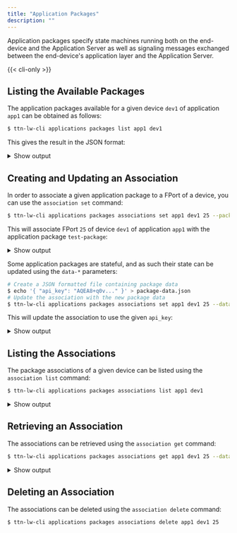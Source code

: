 ```yaml
---
title: "Application Packages"
description: ""
---
```


Application packages specify state machines running both on the end-device and the Application Server as well as signaling messages exchanged between the end-device's application layer and the Application Server.

<!--more-->

{{< cli-only >}}

## Listing the Available Packages

The application packages available for a given device `dev1` of application `app1` can be obtained as follows:

```bash
$ ttn-lw-cli applications packages list app1 dev1
```

This gives the result in the JSON format:

<details><summary>Show output</summary>
```json
{
  "packages": [
    {
      "name": "test-package",
      "default_f_port": 20
    }
  ]
}
```
</details>

## Creating and Updating an Association

In order to associate a given application package to a FPort of a device, you can use the `association set` command:

```bash
$ ttn-lw-cli applications packages associations set app1 dev1 25 --package-name test-package
```

This will associate FPort `25` of device `dev1` of application `app1` with the application package `test-package`:

<details><summary>Show output</summary>
```json
{
  "ids": {
    "end_device_ids": {
      "device_id": "dev1",
      "application_ids": {
        "application_id": "app1"
      }
    },
    "f_port": 25
  },
  "created_at": "2019-12-18T21:28:12.775879582Z",
  "updated_at": "2019-12-18T21:29:08.445380588Z",
  "package_name": "test-package"
}
```
</details>

Some application packages are stateful, and as such their state can be updated using the `data-*` parameters:

```bash
# Create a JSON formatted file containing package data
$ echo '{ "api_key": "AQEA8+q0v..." }' > package-data.json
# Update the association with the new package data
$ ttn-lw-cli applications packages associations set app1 dev1 25 --data-local-file package-data.json
```

This will update the association to use the given `api_key`:

<details><summary>Show output</summary>
```json
{
  "ids": {
    "end_device_ids": {
      "device_id": "dev1",
      "application_ids": {
        "application_id": "app1"
      }
    },
    "f_port": 25
  },
  "created_at": "2019-12-18T21:28:12.775879582Z",
  "updated_at": "2019-12-18T21:37:16.470742803Z",
  "package_name": "test-package",
  "data": {
      "api_key": "AQEA8+q0v..."
    }
}
```
</details>

## Listing the Associations

The package associations of a given device can be listed using the `association list` command:

```bash
$ ttn-lw-cli applications packages associations list app1 dev1
```

<details><summary>Show output</summary>
```json
{
  "associations": [
    {
      "ids": {
        "end_device_ids": {
          "device_id": "dev1",
          "application_ids": {
            "application_id": "app1"
          }
        },
        "f_port": 25
      },
      "created_at": "2019-12-18T21:28:12.775879582Z",
      "updated_at": "2019-12-18T21:29:08.445380588Z",
      "package_name": "test-package"
    }
  ]
}
```
</details>

## Retrieving an Association

The associations can be retrieved using the `association get` command:

```bash
$ ttn-lw-cli applications packages associations get app1 dev1 25 --data
```

<details><summary>Show output</summary>
```json
{
  "ids": {
    "end_device_ids": {
      "device_id": "dev1",
      "application_ids": {
        "application_id": "app1"
      }
    },
    "f_port": 25
  },
  "created_at": "2019-12-18T21:28:12.775879582Z",
  "updated_at": "2019-12-18T21:37:16.470742803Z",
  "package_name": "test-package",
  "data": {
      "api_key": "AQEA8+q0v..."
    }
}
```
</details>

## Deleting an Association

The associations can be deleted using the `association delete` command:

```bash
$ ttn-lw-cli applications packages associations delete app1 dev1 25
```

